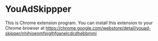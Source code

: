 # YouAdSkippper
This is Chrome extension program.
You can install this extension to your Chrome browser at https://chrome.google.com/webstore/detail/youad-skipper/nhjhjoenmfpjglhfganelcdcdhebbmmi
